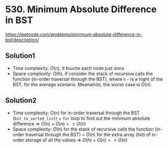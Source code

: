 # 530. Minimum Absolute Difference in BST

https://leetcode.com/problems/minimum-absolute-difference-in-bst/description/

## Solution1

* Time complexity: ${O(n)}$, it touche each node just once
* Space complexity: ${O(h)}$, if consider the stack of recursive calls the function (in-order traversal through the BST), where `h` - is a hight of the BST, for the average scenario. Meanwhile, the worse case is ${O(n)}$.

## Solution2

* Time complexity: ${O(n)}$ for in-order traversal through the BST (`bst_to_sorted_list`) + `for` loop to find out the minimum absolute difference => ${O(n) + O(n) => O(n)}$
* Space complexity: ${O(h)}$ for the stack of recursive calls the function (in-order traversal through the BST) + ${O(n)}$ for the extra array (list) of in-order storage of all the values => ${O(h) + O(n) => O(n)}$